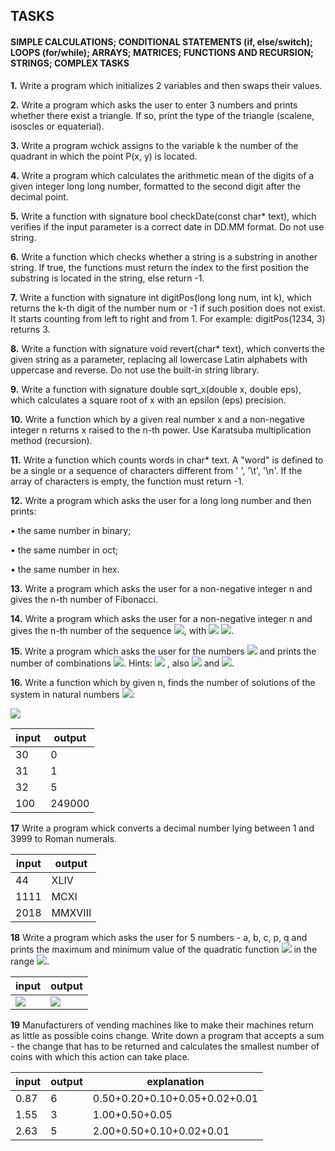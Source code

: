   ## TASKS
  #### SIMPLE CALCULATIONS; CONDITIONAL STATEMENTS (if, else/switch); LOOPS (for/while); ARRAYS; MATRICES; FUNCTIONS AND                    RECURSION; STRINGS; COMPLEX TASKS

**1.** Write a program which initializes 2 variables and then swaps their values.

**2.** Write a program which asks the user to enter 3 numbers and prints whether there exist a triangle. If so, print the type of the 
   triangle (scalene, isoscles or equaterial).
   
**3.** Write a program wchick assigns to the variable k the number of the quadrant in which the point P(x, y) is located.

**4.** Write a program which calculates the arithmetic mean of the digits of a given integer long long number, formatted to the second 
   digit after the decimal point.

**5.** Write a function with signature bool checkDate(const char* text), which verifies if the input parameter is a correct date in 
   DD.MM format. Do not use string.
   
**6.** Write a function which checks whether a string is а substring in another string. If true, the functions must return the index 
   to the first position the substring is located in the string, else return -1.
   
**7.** Write a function with signature int digitPos(long long num, int k), which returns the k-th digit of the number num or -1 if 
   such position does not exist. It starts counting from left to right and from 1. For example: digitPos(1234, 3) returns 3.
   
**8.** Write a function with signature void revert(char* text), which converts the given string as a parameter, replacing all 
   lowercase Latin alphabets with uppercase and reverse. Do not use the built-in string library.
   
**9.** Write a function with signature double sqrt_x(double x, double eps), which calculates a square root of x with an epsilon (eps) 
   precision.
   
**10.** Write a function which by a given real number x and a non-negative integer n returns x raised to the n-th power. Use Karatsuba
   multiplication method (recursion).

**11.** Write a function which counts words in char* text. A "word" is defined to be a single or a sequence of characters different from 
   ' ', '\t', '\n'. If the array of characters is empty, the function must return -1.
   
**12.** Write a program which asks the user for a long long number and then prints:	

• the same number in binary;

• the same number in oct;

• the same number in hex.

**13.** Write a program which asks the user for a non-negative integer n and gives the n-th number of Fibonacci.

**14.** Write a program which asks the user for a non-negative integer n and gives the n-th number of the sequence <img src="https://latex.codecogs.com/svg.latex?\Large&space;a_{n+2}=5a_{n+1}-6a_n+6^n">, with <img src="https://latex.codecogs.com/svg.latex?\Large&space;a_0=0"> <img src="https://latex.codecogs.com/svg.latex?\Large&space;a_1=1">.

**15.** Write a program which asks the user for the numbers <img src="https://latex.codecogs.com/svg.latex?\Large&space;0\leq{k}\leq{n}"> and prints the number of combinations <img src="https://latex.codecogs.com/svg.latex?\Large&space;\binom{n}{k}">. Hints: <img src="https://latex.codecogs.com/svg.latex?\Large&space;\binom{n}{k}=\frac{n!}{k!(n-k)!}=C_{n}^{k}"> , also <img src="https://latex.codecogs.com/svg.latex?\Large&space;C_{n}^{0}=C_{n}^{n}=1"> and <img src="https://latex.codecogs.com/svg.latex?\Large&space;C_{n}^{k}=C_{n-1}^{k}+C_{n-1}^{k-1}">.

**16.** Write a function which by given n, finds the number of solutions of the system in natural numbers <img src="https://latex.codecogs.com/svg.latex?\Large&space;\mathbb{N}\cup{0}">:

<img src="https://latex.codecogs.com/svg.latex?\Large&space;\left\{\begin{array}{l}x_1+x_2+x_3+x_4+x_5=n\\x_1<10\\10\leq{x_2}<30\\x_4>20\\x_5<30\end{array}\right."> 

input | output
------------ | -------------
30 | 0
31 | 1
32 | 5
100 | 249000

**17** Write a program whick converts a decimal number lying between 1 and 3999 to Roman numerals.

input | output
------------ | -------------
44 | XLIV
1111 | MCXI
2018 | MMXVIII

**18** Write a program which asks the user for 5 numbers - a, b, c, p, q and prints the maximum and minimum value of the quadratic function  <img src="https://latex.codecogs.com/svg.latex?\Large&space;f(x)=ax^2+bx+c">  in the range <img src="https://latex.codecogs.com/svg.latex?\Large&space;[p;q]">.

input | output 
------------ | ------------- 
<img src="https://latex.codecogs.com/svg.latex?\Large&space;a=3,b=2,c=1,p=-1,q=2"> | <img src="https://latex.codecogs.com/svg.latex?\Large&space;Max=17.00,Min = 0.67">

**19** Manufacturers of vending machines like to make their machines return as little as possible coins change. Write down a program that accepts a sum - the change that has to be returned and calculates the smallest number of coins with which this action can take place.

input | output | explanation
------------ | ------------- | -------------
0.87 | 6 | 0.50+0.20+0.10+0.05+0.02+0.01 
1.55 | 3 | 1.00+0.50+0.05
2.63 | 5 | 2.00+0.50+0.10+0.02+0.01
